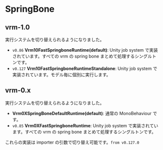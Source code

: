 # SpringBone

## vrm-1.0

実行システムを切り替えられるようになりました。

- `v0.86` **Vrm10FastSpringboneRuntime(default)**: Unity job system で実装されています。すべての vrm の spring bone まとめて処理するシングルトンです。
- `v0.127` **Vrm10FastSpringboneRuntimeStandalone**: Unity job system で実装されています。モデル毎に個別に実行します。

## vrm-0.x

実行システムを切り替えられるようになりました。

- **Vrm0XSpringBoneDefaultRuntime(default)**: 通常の MonoBehaviour です。
- `v0.85` **Vrm0XFastSpringboneRuntime**: Unity job system で実装されています。すべての vrm の spring bone まとめて処理するシングルトンです。

これらの実装は importer の引数で切り替え可能です。`from v0.127.0`

